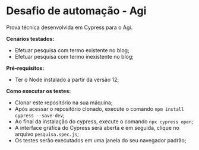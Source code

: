 # Desafio de automação - Agi

Prova técnica desenvolvida em Cypress para o Agi.

**Cenários testados:**
- Efetuar pesquisa com termo existente no blog;
- Efetuar pesquisa com termo inexistente no blog;

**Pré-requisitos:**
- Ter o Node instalado a partir da versão 12;

**Como executar os testes:**
- Clonar este repositório na sua máquina;
- Após acessar o repositório clonado, execute o comando ```npm install cypress --save-dev```;
- Ao final da instalação do cypress, execute o comando ```npx cypress open```;
- A interface gráfica do Cypress será aberta e em seguida, clique no arquivo ```pesquisa.spec.js```;
- Os testes serão executados em uma janela do seu navegador padrão;
